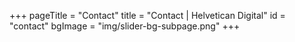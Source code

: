 +++
pageTitle = "Contact"
title = "Contact | Helvetican Digital"
id = "contact"
bgImage = "img/slider-bg-subpage.png"
+++